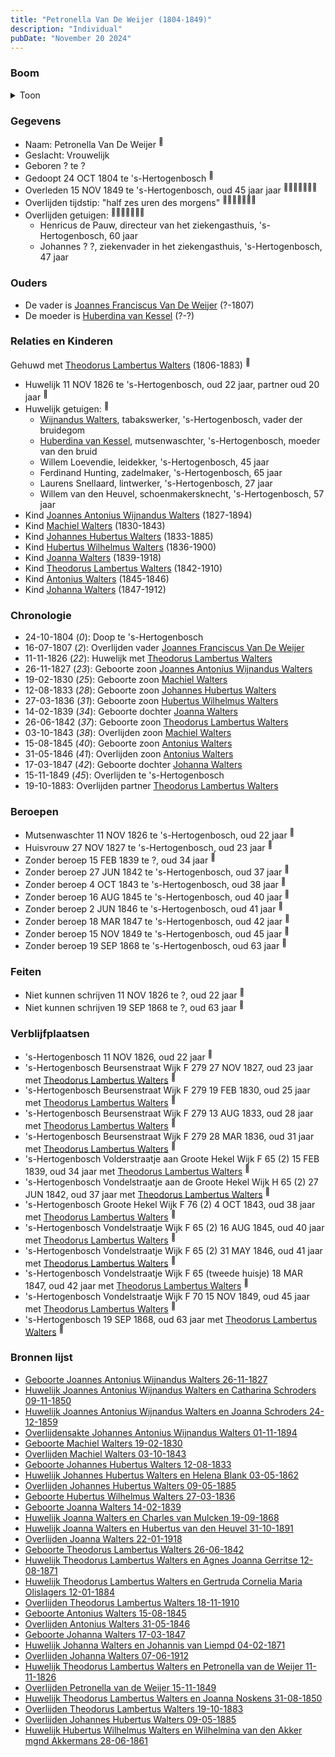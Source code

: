```yaml
---
title: "Petronella Van De Weijer (1804-1849)"
description: "Individual"
pubDate: "November 20 2024"
---
```


### Boom
<details><summary>Toon</summary>

![test](https://www.plantuml.com/plantuml/svg/fLRRJkCm47ttLupWWQTAkJT15T12ksoNctQvQBLQ8JVnDW4dHhQxg4By-qvQzq8QqQZxLdlid3DppenxeZILUf9pefwpueLAciE8nizZAIP5SYguaA0bBHI6MA59cYKCuap6dCr_i_n5Jo5d-OX9DTzIcaaczFI5aRMlnfmg1My407f29apUfbdyN32bEfsSPiNH4RZadP03k9b1AJA_iJSKjC1ZC40QSQRYYO9xMi0PWmUMFJ6v1rJ1LykoVGjWl-yE_44FSTx-P8mdxz0v7D7Hz74ajERiy0YEuNWjffudd3_I8dcCfL1g91093za13Eykm0wjDXoerZcJMenPCH8gJf6aONO-mQIJhA3m5mbzmrGONx6naSsWrtVxxl-oAGyjGJk7hon1q74PcA4DBCj2j7sUZLCzPPoBLqHy9wOchPOvGGojrOQvYHiOiiA8B41kc9O8pZcjhpMUXQLisxDqFBW-lItBwJMglWzNr_Tut8lgghyWUPioaGY9VhYWfVqq_dgW7DsdLZp39fwms_2ZVrFo2nhnYqmweVk9EzQ5icsJaHCi9NEYJSagbkyMMXHPcLRsL22DpGHjossIe1Ciy6lyl3rVSpdou99IfMKMfth5zfB6ANvXavhNgFOH3Fez_BfhxK3DDKfudoan5EcydhE6hRD9Esf4rO7ktPUIQWtQLgeHN7P_bgRnjusK6SECfupdTOhxZHHl8zptackmY-8EdFLFKHlBMfyzCr_IJKP1ar5dUmkXQxfwAoF7WM7t2XdPuIVbQp0IR1pfpJfcU7TLEilPfNxXl6KYkyRKIxQhzgvIR3QrV6D7hyPHspl7DdxqQWnIQPqQoQD6aYzCwEqoTjfp1IAxHe7PwrQ-GkOnSo9YnlrgmmpPbfcJbRNtOOqJe1BtA-kWicvNrc5bFIDKZkVMB_nNbB3YznBO3CUFWPA16KNL6punVLyD1CIqNpNG9iRfrK18ZB-g0NpxJnY-C3d_1m00)
</details>

### Gegevens
- Naam: Petronella Van De Weijer <sup><a href="../s00110/" style="text-decoration:none" title="Huwelijk Johannes Hubertus Walters en Helena Blank 03-05-1862">:link:</a></sup>
- Geslacht: Vrouwelijk
- Geboren ? te ? 
- Gedoopt 24 OCT 1804 te 's-Hertogenbosch <sup><a href="../s00136/" style="text-decoration:none" title="Huwelijk Theodorus Lambertus Walters en Petronella van de Weijer 11-11-1826">:link:</a></sup>
- Overleden 15 NOV 1849 te 's-Hertogenbosch, oud 45 jaar jaar <sup><a href="../s00146/" style="text-decoration:none" title="Overlijden Petronella van de Weijer 15-11-1849">:link:</a><a href="../s00148/" style="text-decoration:none" title="Huwelijk Joannes Antonius Wijnandus Walters en Catharina Schroders 09-11-1850">:link:</a><a href="../s00110/" style="text-decoration:none" title="Huwelijk Johannes Hubertus Walters en Helena Blank 03-05-1862">:link:</a><a href="../s00153/" style="text-decoration:none" title="Huwelijk Theodorus Lambertus Walters en Agnes Joanna Gerritse 12-08-1871">:link:</a><a href="../s00152/" style="text-decoration:none" title="Huwelijk Johanna Walters en Johannis van Liempd 04-02-1871">:link:</a><a href="../s00147/" style="text-decoration:none" title="Huwelijk Theodorus Lambertus Walters en Joanna Noskens 31-08-1850">:link:</a><a href="../s00150/" style="text-decoration:none" title="Huwelijk Hubertus Wilhelmus Walters en Wilhelmina van den Akker mgnd Akkermans 28-06-1861">:link:</a></sup>
- Overlijden tijdstip: "half zes uren des morgens" <sup><a href="../s00146/" style="text-decoration:none" title="Overlijden Petronella van de Weijer 15-11-1849">:link:</a><a href="../s00148/" style="text-decoration:none" title="Huwelijk Joannes Antonius Wijnandus Walters en Catharina Schroders 09-11-1850">:link:</a><a href="../s00110/" style="text-decoration:none" title="Huwelijk Johannes Hubertus Walters en Helena Blank 03-05-1862">:link:</a><a href="../s00153/" style="text-decoration:none" title="Huwelijk Theodorus Lambertus Walters en Agnes Joanna Gerritse 12-08-1871">:link:</a><a href="../s00152/" style="text-decoration:none" title="Huwelijk Johanna Walters en Johannis van Liempd 04-02-1871">:link:</a><a href="../s00147/" style="text-decoration:none" title="Huwelijk Theodorus Lambertus Walters en Joanna Noskens 31-08-1850">:link:</a><a href="../s00150/" style="text-decoration:none" title="Huwelijk Hubertus Wilhelmus Walters en Wilhelmina van den Akker mgnd Akkermans 28-06-1861">:link:</a></sup>
- Overlijden getuigen: <sup><a href="../s00146/" style="text-decoration:none" title="Overlijden Petronella van de Weijer 15-11-1849">:link:</a><a href="../s00148/" style="text-decoration:none" title="Huwelijk Joannes Antonius Wijnandus Walters en Catharina Schroders 09-11-1850">:link:</a><a href="../s00110/" style="text-decoration:none" title="Huwelijk Johannes Hubertus Walters en Helena Blank 03-05-1862">:link:</a><a href="../s00153/" style="text-decoration:none" title="Huwelijk Theodorus Lambertus Walters en Agnes Joanna Gerritse 12-08-1871">:link:</a><a href="../s00152/" style="text-decoration:none" title="Huwelijk Johanna Walters en Johannis van Liempd 04-02-1871">:link:</a><a href="../s00147/" style="text-decoration:none" title="Huwelijk Theodorus Lambertus Walters en Joanna Noskens 31-08-1850">:link:</a><a href="../s00150/" style="text-decoration:none" title="Huwelijk Hubertus Wilhelmus Walters en Wilhelmina van den Akker mgnd Akkermans 28-06-1861">:link:</a></sup>
  - Henricus de Pauw, directeur van het ziekengasthuis, \'s-Hertogenbosch, 60 jaar
  - Johannes ? ?, ziekenvader in het ziekengasthuis, \'s-Hertogenbosch, 47 jaar

### Ouders
- De vader is [Joannes Franciscus Van De Weijer](../i00150/) (?-1807)
- De moeder is [Huberdina van Kessel](../i00151/) (?-?)

### Relaties en Kinderen

Gehuwd met [Theodorus Lambertus Walters](../i00088/) (1806-1883) <sup><a href="../s00136/" style="text-decoration:none" title="Huwelijk Theodorus Lambertus Walters en Petronella van de Weijer 11-11-1826">:link:</a></sup>
- Huwelijk 11 NOV 1826 te 's-Hertogenbosch, oud 22 jaar, partner oud 20 jaar <sup><a href="../s00136/" style="text-decoration:none" title="Huwelijk Theodorus Lambertus Walters en Petronella van de Weijer 11-11-1826">:link:</a></sup>
- Huwelijk getuigen:  <sup><a href="../s00136/" style="text-decoration:none" title="Huwelijk Theodorus Lambertus Walters en Petronella van de Weijer 11-11-1826">:link:</a></sup>
  - [Wijnandus Walters](../i00101/), tabakswerker, \'s-Hertogenbosch, vader der bruidegom
  - [Huberdina van Kessel](../i00151/), mutsenwaschter, \'s-Hertogenbosch, moeder van den bruid
  - Willem Loevendie, leidekker, \'s-Hertogenbosch, 45 jaar
  - Ferdinand Hunting, zadelmaker, \'s-Hertogenbosch, 65 jaar
  - Laurens Snellaard, lintwerker, \'s-Hertogenbosch, 27 jaar
  - Willem van den Heuvel, schoenmakersknecht, \'s-Hertogenbosch, 57 jaar
- Kind [Joannes Antonius Wijnandus Walters](../i00103/) (1827-1894)
- Kind [Machiel Walters](../i00104/) (1830-1843)
- Kind [Johannes Hubertus Walters](../i00079/) (1833-1885)
- Kind [Hubertus Wilhelmus Walters](../i00105/) (1836-1900)
- Kind [Joanna Walters](../i00106/) (1839-1918)
- Kind [Theodorus Lambertus Walters](../i00107/) (1842-1910)
- Kind [Antonius Walters](../i00108/) (1845-1846)
- Kind [Johanna Walters](../i00109/) (1847-1912)

### Chronologie
- 24-10-1804 (<i>0</i>): Doop te 's-Hertogenbosch
- 16-07-1807 (<i>2</i>): Overlijden vader [Joannes Franciscus Van De Weijer](../i00150/)
- 11-11-1826 (<i>22</i>): Huwelijk met [Theodorus Lambertus Walters](../i00088/)
- 26-11-1827 (<i>23</i>): Geboorte zoon [Joannes Antonius Wijnandus Walters](../i00103/)
- 19-02-1830 (<i>25</i>): Geboorte zoon [Machiel Walters](../i00104/)
- 12-08-1833 (<i>28</i>): Geboorte zoon [Johannes Hubertus Walters](../i00079/)
- 27-03-1836 (<i>31</i>): Geboorte zoon [Hubertus Wilhelmus Walters](../i00105/)
- 14-02-1839 (<i>34</i>): Geboorte dochter [Joanna Walters](../i00106/)
- 26-06-1842 (<i>37</i>): Geboorte zoon [Theodorus Lambertus Walters](../i00107/)
- 03-10-1843 (<i>38</i>): Overlijden zoon [Machiel Walters](../i00104/)
- 15-08-1845 (<i>40</i>): Geboorte zoon [Antonius Walters](../i00108/)
- 31-05-1846 (<i>41</i>): Overlijden zoon [Antonius Walters](../i00108/)
- 17-03-1847 (<i>42</i>): Geboorte dochter [Johanna Walters](../i00109/)
- 15-11-1849 (<i>45</i>): Overlijden te 's-Hertogenbosch
- 19-10-1883: Overlijden partner [Theodorus Lambertus Walters](../i00088/)

### Beroepen
- Mutsenwaschter 11 NOV 1826 te 's-Hertogenbosch, oud 22 jaar <sup><a href="../s00136/" style="text-decoration:none" title="Huwelijk Theodorus Lambertus Walters en Petronella van de Weijer 11-11-1826">:link:</a></sup>
- Huisvrouw 27 NOV 1827 te 's-Hertogenbosch, oud 23 jaar <sup><a href="../s00137/" style="text-decoration:none" title="Geboorte Joannes Antonius Wijnandus Walters 26-11-1827">:link:</a></sup>
- Zonder beroep 15 FEB 1839 te ?, oud 34 jaar <sup><a href="../s00140/" style="text-decoration:none" title="Geboorte Joanna Walters 14-02-1839">:link:</a></sup>
- Zonder beroep 27 JUN 1842 te 's-Hertogenbosch, oud 37 jaar <sup><a href="../s00141/" style="text-decoration:none" title="Geboorte Theodorus Lambertus Walters 26-06-1842">:link:</a></sup>
- Zonder beroep 4 OCT 1843 te 's-Hertogenbosch, oud 38 jaar <sup><a href="../s00142/" style="text-decoration:none" title="Overlijden Machiel Walters 03-10-1843">:link:</a></sup>
- Zonder beroep 16 AUG 1845 te 's-Hertogenbosch, oud 40 jaar <sup><a href="../s00143/" style="text-decoration:none" title="Geboorte Antonius Walters 15-08-1845">:link:</a></sup>
- Zonder beroep 2 JUN 1846 te 's-Hertogenbosch, oud 41 jaar <sup><a href="../s00144/" style="text-decoration:none" title="Overlijden Antonius Walters 31-05-1846">:link:</a></sup>
- Zonder beroep 18 MAR 1847 te 's-Hertogenbosch, oud 42 jaar <sup><a href="../s00145/" style="text-decoration:none" title="Geboorte Johanna Walters 17-03-1847">:link:</a></sup>
- Zonder beroep 15 NOV 1849 te 's-Hertogenbosch, oud 45 jaar <sup><a href="../s00146/" style="text-decoration:none" title="Overlijden Petronella van de Weijer 15-11-1849">:link:</a></sup>
- Zonder beroep 19 SEP 1868 te 's-Hertogenbosch, oud 63 jaar <sup><a href="../s00151/" style="text-decoration:none" title="Huwelijk Joanna Walters en Charles van Mulcken 19-09-1868">:link:</a></sup>

### Feiten
- Niet kunnen schrijven 11 NOV 1826 te ?, oud 22 jaar <sup><a href="../s00136/" style="text-decoration:none" title="Huwelijk Theodorus Lambertus Walters en Petronella van de Weijer 11-11-1826">:link:</a></sup>
- Niet kunnen schrijven 19 SEP 1868 te ?, oud 63 jaar <sup><a href="../s00151/" style="text-decoration:none" title="Huwelijk Joanna Walters en Charles van Mulcken 19-09-1868">:link:</a></sup>

### Verblijfplaatsen
- 's-Hertogenbosch  11 NOV 1826, oud 22 jaar  <sup><a href="../s00136/" style="text-decoration:none" title="Huwelijk Theodorus Lambertus Walters en Petronella van de Weijer 11-11-1826">:link:</a></sup>
- 's-Hertogenbosch Beursenstraat Wijk F 279 27 NOV 1827, oud 23 jaar met [Theodorus Lambertus Walters](../i00088/) <sup><a href="../s00137/" style="text-decoration:none" title="Geboorte Joannes Antonius Wijnandus Walters 26-11-1827">:link:</a></sup>
- 's-Hertogenbosch Beursenstraat Wijk F 279 19 FEB 1830, oud 25 jaar met [Theodorus Lambertus Walters](../i00088/) <sup><a href="../s00138/" style="text-decoration:none" title="Geboorte Machiel Walters 19-02-1830">:link:</a></sup>
- 's-Hertogenbosch Beursenstraat Wijk F 279 13 AUG 1833, oud 28 jaar met [Theodorus Lambertus Walters](../i00088/) <sup><a href="../s00111/" style="text-decoration:none" title="Geboorte Johannes Hubertus Walters 12-08-1833">:link:</a></sup>
- 's-Hertogenbosch Beursenstraat Wijk F 279 28 MAR 1836, oud 31 jaar met [Theodorus Lambertus Walters](../i00088/) <sup><a href="../s00139/" style="text-decoration:none" title="Geboorte Hubertus Wilhelmus Walters 27-03-1836">:link:</a></sup>
- 's-Hertogenbosch Volderstraatje aan Groote Hekel Wijk F 65 (2) 15 FEB 1839, oud 34 jaar met [Theodorus Lambertus Walters](../i00088/) <sup><a href="../s00140/" style="text-decoration:none" title="Geboorte Joanna Walters 14-02-1839">:link:</a></sup>
- 's-Hertogenbosch Vondelstraatje aan de Groote Hekel Wijk H 65 (2) 27 JUN 1842, oud 37 jaar met [Theodorus Lambertus Walters](../i00088/) <sup><a href="../s00141/" style="text-decoration:none" title="Geboorte Theodorus Lambertus Walters 26-06-1842">:link:</a></sup>
- 's-Hertogenbosch Groote Hekel Wijk F 76 (2) 4 OCT 1843, oud 38 jaar met [Theodorus Lambertus Walters](../i00088/) <sup><a href="../s00142/" style="text-decoration:none" title="Overlijden Machiel Walters 03-10-1843">:link:</a></sup>
- 's-Hertogenbosch Vondelstraatje Wijk F 65 (2) 16 AUG 1845, oud 40 jaar met [Theodorus Lambertus Walters](../i00088/) <sup><a href="../s00143/" style="text-decoration:none" title="Geboorte Antonius Walters 15-08-1845">:link:</a></sup>
- 's-Hertogenbosch Vondelstraatje Wijk F 65 (2) 31 MAY 1846, oud 41 jaar met [Theodorus Lambertus Walters](../i00088/) <sup><a href="../s00144/" style="text-decoration:none" title="Overlijden Antonius Walters 31-05-1846">:link:</a></sup>
- 's-Hertogenbosch Vondelstraatje Wijk F 65 (tweede huisje) 18 MAR 1847, oud 42 jaar met [Theodorus Lambertus Walters](../i00088/) <sup><a href="../s00145/" style="text-decoration:none" title="Geboorte Johanna Walters 17-03-1847">:link:</a></sup>
- 's-Hertogenbosch Vondelstraatje Wijk F 70 15 NOV 1849, oud 45 jaar met [Theodorus Lambertus Walters](../i00088/) <sup><a href="../s00146/" style="text-decoration:none" title="Overlijden Petronella van de Weijer 15-11-1849">:link:</a></sup>
- 's-Hertogenbosch  19 SEP 1868, oud 63 jaar met [Theodorus Lambertus Walters](../i00088/) <sup><a href="../s00151/" style="text-decoration:none" title="Huwelijk Joanna Walters en Charles van Mulcken 19-09-1868">:link:</a></sup>

### Bronnen lijst
- [Geboorte Joannes Antonius Wijnandus Walters 26-11-1827](../s00137/)
- [Huwelijk Joannes Antonius Wijnandus Walters en Catharina Schroders 09-11-1850](../s00148/)
- [Huwelijk Joannes Antonius Wijnandus Walters en Joanna Schroders 24-12-1859](../s00149/)
- [Overlijdensakte Johannes Antonius Wijnandus Walters 01-11-1894 ](../s00212/)
- [Geboorte Machiel Walters 19-02-1830](../s00138/)
- [Overlijden Machiel Walters 03-10-1843](../s00142/)
- [Geboorte Johannes Hubertus Walters 12-08-1833](../s00111/)
- [Huwelijk Johannes Hubertus Walters en Helena Blank 03-05-1862](../s00110/)
- [Overlijden Johannes Hubertus Walters 09-05-1885](../s00128/)
- [Geboorte Hubertus Wilhelmus Walters 27-03-1836](../s00139/)
- [Geboorte Joanna Walters 14-02-1839](../s00140/)
- [Huwelijk Joanna Walters en Charles van Mulcken 19-09-1868](../s00151/)
- [Huwelijk Joanna Walters en Hubertus van den Heuvel 31-10-1891](../s00158/)
- [Overlijden Joanna Walters 22-01-1918](../s00162/)
- [Geboorte Theodorus Lambertus Walters 26-06-1842](../s00141/)
- [Huwelijk Theodorus Lambertus Walters en Agnes Joanna Gerritse 12-08-1871](../s00153/)
- [Huwelijk Theodorus Lambertus Walters en Gertruda Cornelia Maria Olislagers 12-01-1884](../s00157/)
- [Overlijden Theodorus Lambertus Walters 18-11-1910](../s00160/)
- [Geboorte Antonius Walters 15-08-1845](../s00143/)
- [Overlijden Antonius Walters 31-05-1846](../s00144/)
- [Geboorte Johanna Walters 17-03-1847](../s00145/)
- [Huwelijk Johanna Walters en Johannis van Liempd 04-02-1871](../s00152/)
- [Overlijden Johanna Walters 07-06-1912](../s00161/)
- [Huwelijk Theodorus Lambertus Walters en Petronella van de Weijer 11-11-1826](../s00136/)
- [Overlijden Petronella van de Weijer 15-11-1849](../s00146/)
- [Huwelijk Theodorus Lambertus Walters en Joanna Noskens 31-08-1850](../s00147/)
- [Overlijden Theodorus Lambertus Walters 19-10-1883](../s00156/)
- [Overlijden Johannes Hubertus Walters 09-05-1885](../s00128/)
- [Huwelijk Hubertus Wilhelmus Walters en Wilhelmina van den Akker mgnd Akkermans 28-06-1861](../s00150/)
